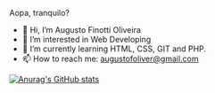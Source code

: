 Aopa, tranquilo?

- 👋 Hi, I’m Augusto Finotti Oliveira
- 👀 I’m interested in Web Developing
- 🌱 I’m currently learning HTML, CSS, GIT and PHP. 
- 📫 How to reach me: augustofoliver@gmail.com

[![Anurag's GitHub stats](https://github-readme-stats.vercel.app/api?username=AugustoFinotti&show_icons=true&theme=dark&border_radius=10&icon_color=F33030&title_color=F33030&hide_rank=true&include_all_commits=true&
)](https://github.com/anuraghazra/github-readme-stats)

